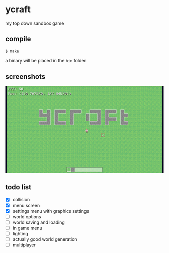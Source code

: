# ycraft
my top down sandbox game

## compile
```
$ make
```

a binary will be placed in the `bin` folder

## screenshots
<img src="/img/screenshot.png">

## todo list
- [X] collision
- [X] menu screen
- [X] settings menu with graphics settings
- [ ] world options
- [ ] world saving and loading
- [ ] in game menu
- [ ] lighting
- [ ] actually good world generation
- [ ] multiplayer
